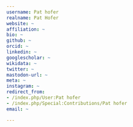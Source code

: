 ```yaml
---
username: Pat hofer
realname: Pat Hofer
website: ~
affiliation: ~
bio: ~
github: ~
orcid: ~
linkedin: ~
googlescholar: ~
wikidata: ~
twitter: ~
mastodon-url: ~
meta: ~
instagram: ~
redirect_from:
- /index.php/User:Pat hofer
- /index.php/Special:Contributions/Pat hofer
email: ~

---
```

